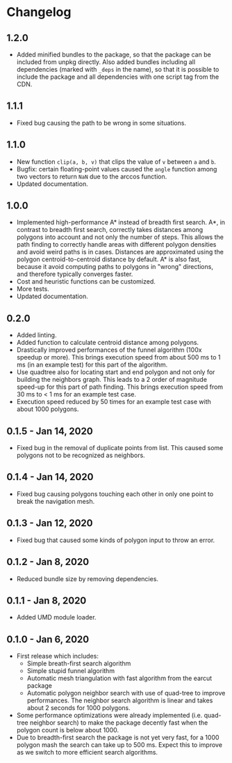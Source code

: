 # Changelog

## 1.2.0

-   Added minified bundles to the package, so that the package can be included from unpkg
    directly. Also added bundles including all dependencies (marked with `_deps` in the name),
    so that it is possible to include the package and all dependencies with one script tag from
    the CDN.

## 1.1.1

-   Fixed bug causing the path to be wrong in some situations.

## 1.1.0

-   New function `clip(a, b, v)` that clips the value of `v` between `a` and `b`.
-   Bugfix: certain floating-point values caused the `angle` function among
    two vectors to return `NaN` due to the arccos function.
-   Updated documentation.

## 1.0.0

-   Implemented high-performance A\* instead of breadth first search.
    A\*, in contrast to breadth first search, correctly takes distances
    among polygons into account and not only the number of steps.
    This allows the path finding to correctly handle areas with different
    polygon densities and avoid weird paths is in cases.
    Distances are approximated using the polygon centroid-to-centroid
    distance by default. A\* is also fast, because it avoid computing paths
    to polygons in "wrong" directions, and therefore typically converges faster.
-   Cost and heuristic functions can be customized.
-   More tests.
-   Updated documentation.

## 0.2.0

-   Added linting.
-   Added function to calculate centroid distance among polygons.
-   Drastically improved performances of the funnel algorithm (100x speedup or more).
    This brings execution speed from about 500 ms to 1 ms (in an example test)
    for this part of the algorithm.
-   Use quadtree also for locating start and end polygon and not only
    for building the neighbors graph. This leads to a 2 order of magnitude
    speed-up for this part of path finding. This brings execution speed from
    30 ms to < 1 ms for an example test case.
-   Execution speed reduced by 50 times for an example test case with about 1000 polygons.

## 0.1.5 - Jan 14, 2020

-   Fixed bug in the removal of duplicate points from list.
    This caused some polygons not to be recognized as neighbors.

## 0.1.4 - Jan 14, 2020

-   Fixed bug causing polygons touching each other in only one point to break the navigation mesh.

## 0.1.3 - Jan 12, 2020

-   Fixed bug that caused some kinds of polygon input to throw an error.

## 0.1.2 - Jan 8, 2020

-   Reduced bundle size by removing dependencies.

## 0.1.1 - Jan 8, 2020

-   Added UMD module loader.

## 0.1.0 - Jan 6, 2020

-   First release which includes:
    -   Simple breath-first search algorithm
    -   Simple stupid funnel algorithm
    -   Automatic mesh triangulation with fast algorithm from the earcut package
    -   Automatic polygon neighbor search with use of quad-tree to improve
        performances. The neighbor search algorithm is linear and takes
        about 2 seconds for 1000 polygons.
-   Some performance optimizations were already implemented (i.e. quad-tree
    neighbor search) to make the package decently fast when the polygon count
    is below about 1000.
-   Due to breadth-first search the package is not yet very fast, for a 1000 polygon
    mash the search can take up to 500 ms. Expect this to improve as we switch to
    more efficient search algorithms.
